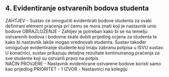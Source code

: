 ## 4. Evidentiranje ostvarenih bodova studenta

ZAHTJEV - Sustav će omogućiti evidentirati bodove studenta za svaki definirani element praćenja pri ćemu se mora znati koji je nastavnik unio bodove
OBRAZLOŽENJE - Zahtjev je potreban kako bi se na temelju ostvarenih bodova i bodovne skale dobili prijedlog ocjena za studenta te kako bi nastavnik lakše mogao vrednovati studenta. Sustav također omogućuje evidentiranje studente koji imaju zabranu potpisa u ISVU sustav. U konačnici, sustav prikazuju detaljne rezultate kontinuiranog praćenja za sve studente koji su ostvarili pravo na potpis  
NAČIN PROVJERE - Nastavnik evidentirane ostvarene bodove koristi samo kao prijedlog
PRIORITET - 1
IZVOR - Nastavnici na kolegiju
